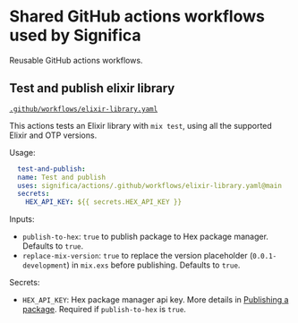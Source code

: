 # Shared GitHub actions workflows used by Significa

Reusable GitHub actions workflows.

## Test and publish elixir library

[`.github/workflows/elixir-library.yaml`](./.github/workflows/elixir-library.yaml)

This actions tests an Elixir library with `mix test`, using all the supported Elixir and OTP
versions.

Usage:

```yaml
  test-and-publish:
  name: Test and publish
  uses: significa/actions/.github/workflows/elixir-library.yaml@main
  secrets:
    HEX_API_KEY: ${{ secrets.HEX_API_KEY }}
```

Inputs:

- `publish-to-hex`: `true` to publish package to Hex package manager. Defaults to `true`.
- `replace-mix-version`: `true` to replace the version placeholder (`0.0.1-development`) in
  `mix.exs` before publishing. Defaults to `true`.

Secrets:

- `HEX_API_KEY`: Hex package manager api key. More details in
  [Publishing a package](https://hex.pm/docs/publish).
  Required if `publish-to-hex` is `true`.
